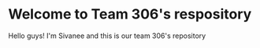 # Welcome to Team 306's respository

Hello guys! I'm Sivanee and this is our team 306's repository 
